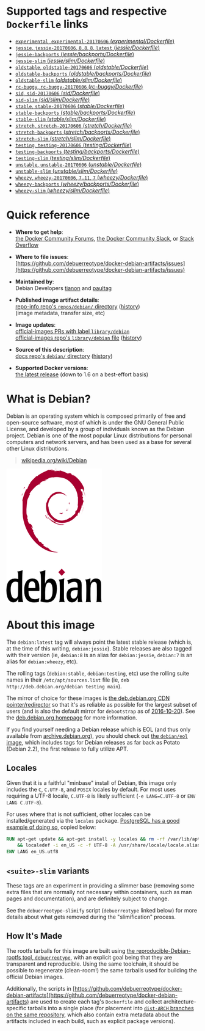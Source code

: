 <!--

********************************************************************************

WARNING:

    DO NOT EDIT "debian/README.md"

    IT IS AUTO-GENERATED

    (from the other files in "debian/" combined with a set of templates)

********************************************************************************

-->

# Supported tags and respective `Dockerfile` links

-	[`experimental`, `experimental-20170606` (*experimental/Dockerfile*)](https://github.com/debuerreotype/docker-debian-artifacts/blob/0dcb9a06b2fcf9fdb416dc558db6f7b84cb6ab01/experimental/Dockerfile)
-	[`jessie`, `jessie-20170606`, `8.8`, `8`, `latest` (*jessie/Dockerfile*)](https://github.com/debuerreotype/docker-debian-artifacts/blob/0dcb9a06b2fcf9fdb416dc558db6f7b84cb6ab01/jessie/Dockerfile)
-	[`jessie-backports` (*jessie/backports/Dockerfile*)](https://github.com/debuerreotype/docker-debian-artifacts/blob/0dcb9a06b2fcf9fdb416dc558db6f7b84cb6ab01/jessie/backports/Dockerfile)
-	[`jessie-slim` (*jessie/slim/Dockerfile*)](https://github.com/debuerreotype/docker-debian-artifacts/blob/0dcb9a06b2fcf9fdb416dc558db6f7b84cb6ab01/jessie/slim/Dockerfile)
-	[`oldstable`, `oldstable-20170606` (*oldstable/Dockerfile*)](https://github.com/debuerreotype/docker-debian-artifacts/blob/0dcb9a06b2fcf9fdb416dc558db6f7b84cb6ab01/oldstable/Dockerfile)
-	[`oldstable-backports` (*oldstable/backports/Dockerfile*)](https://github.com/debuerreotype/docker-debian-artifacts/blob/0dcb9a06b2fcf9fdb416dc558db6f7b84cb6ab01/oldstable/backports/Dockerfile)
-	[`oldstable-slim` (*oldstable/slim/Dockerfile*)](https://github.com/debuerreotype/docker-debian-artifacts/blob/0dcb9a06b2fcf9fdb416dc558db6f7b84cb6ab01/oldstable/slim/Dockerfile)
-	[`rc-buggy`, `rc-buggy-20170606` (*rc-buggy/Dockerfile*)](https://github.com/debuerreotype/docker-debian-artifacts/blob/0dcb9a06b2fcf9fdb416dc558db6f7b84cb6ab01/rc-buggy/Dockerfile)
-	[`sid`, `sid-20170606` (*sid/Dockerfile*)](https://github.com/debuerreotype/docker-debian-artifacts/blob/0dcb9a06b2fcf9fdb416dc558db6f7b84cb6ab01/sid/Dockerfile)
-	[`sid-slim` (*sid/slim/Dockerfile*)](https://github.com/debuerreotype/docker-debian-artifacts/blob/0dcb9a06b2fcf9fdb416dc558db6f7b84cb6ab01/sid/slim/Dockerfile)
-	[`stable`, `stable-20170606` (*stable/Dockerfile*)](https://github.com/debuerreotype/docker-debian-artifacts/blob/0dcb9a06b2fcf9fdb416dc558db6f7b84cb6ab01/stable/Dockerfile)
-	[`stable-backports` (*stable/backports/Dockerfile*)](https://github.com/debuerreotype/docker-debian-artifacts/blob/0dcb9a06b2fcf9fdb416dc558db6f7b84cb6ab01/stable/backports/Dockerfile)
-	[`stable-slim` (*stable/slim/Dockerfile*)](https://github.com/debuerreotype/docker-debian-artifacts/blob/0dcb9a06b2fcf9fdb416dc558db6f7b84cb6ab01/stable/slim/Dockerfile)
-	[`stretch`, `stretch-20170606` (*stretch/Dockerfile*)](https://github.com/debuerreotype/docker-debian-artifacts/blob/0dcb9a06b2fcf9fdb416dc558db6f7b84cb6ab01/stretch/Dockerfile)
-	[`stretch-backports` (*stretch/backports/Dockerfile*)](https://github.com/debuerreotype/docker-debian-artifacts/blob/0dcb9a06b2fcf9fdb416dc558db6f7b84cb6ab01/stretch/backports/Dockerfile)
-	[`stretch-slim` (*stretch/slim/Dockerfile*)](https://github.com/debuerreotype/docker-debian-artifacts/blob/0dcb9a06b2fcf9fdb416dc558db6f7b84cb6ab01/stretch/slim/Dockerfile)
-	[`testing`, `testing-20170606` (*testing/Dockerfile*)](https://github.com/debuerreotype/docker-debian-artifacts/blob/0dcb9a06b2fcf9fdb416dc558db6f7b84cb6ab01/testing/Dockerfile)
-	[`testing-backports` (*testing/backports/Dockerfile*)](https://github.com/debuerreotype/docker-debian-artifacts/blob/0dcb9a06b2fcf9fdb416dc558db6f7b84cb6ab01/testing/backports/Dockerfile)
-	[`testing-slim` (*testing/slim/Dockerfile*)](https://github.com/debuerreotype/docker-debian-artifacts/blob/0dcb9a06b2fcf9fdb416dc558db6f7b84cb6ab01/testing/slim/Dockerfile)
-	[`unstable`, `unstable-20170606` (*unstable/Dockerfile*)](https://github.com/debuerreotype/docker-debian-artifacts/blob/0dcb9a06b2fcf9fdb416dc558db6f7b84cb6ab01/unstable/Dockerfile)
-	[`unstable-slim` (*unstable/slim/Dockerfile*)](https://github.com/debuerreotype/docker-debian-artifacts/blob/0dcb9a06b2fcf9fdb416dc558db6f7b84cb6ab01/unstable/slim/Dockerfile)
-	[`wheezy`, `wheezy-20170606`, `7.11`, `7` (*wheezy/Dockerfile*)](https://github.com/debuerreotype/docker-debian-artifacts/blob/0dcb9a06b2fcf9fdb416dc558db6f7b84cb6ab01/wheezy/Dockerfile)
-	[`wheezy-backports` (*wheezy/backports/Dockerfile*)](https://github.com/debuerreotype/docker-debian-artifacts/blob/0dcb9a06b2fcf9fdb416dc558db6f7b84cb6ab01/wheezy/backports/Dockerfile)
-	[`wheezy-slim` (*wheezy/slim/Dockerfile*)](https://github.com/debuerreotype/docker-debian-artifacts/blob/0dcb9a06b2fcf9fdb416dc558db6f7b84cb6ab01/wheezy/slim/Dockerfile)

# Quick reference

-	**Where to get help**:  
	[the Docker Community Forums](https://forums.docker.com/), [the Docker Community Slack](https://blog.docker.com/2016/11/introducing-docker-community-directory-docker-community-slack/), or [Stack Overflow](https://stackoverflow.com/search?tab=newest&q=docker)

-	**Where to file issues**:  
	[https://github.com/debuerreotype/docker-debian-artifacts/issues](https://github.com/debuerreotype/docker-debian-artifacts/issues)

-	**Maintained by**:  
	Debian Developers [tianon](https://qa.debian.org/developer.php?login=tianon) and [paultag](https://qa.debian.org/developer.php?login=paultag)

-	**Published image artifact details**:  
	[repo-info repo's `repos/debian/` directory](https://github.com/docker-library/repo-info/blob/master/repos/debian) ([history](https://github.com/docker-library/repo-info/commits/master/repos/debian))  
	(image metadata, transfer size, etc)

-	**Image updates**:  
	[official-images PRs with label `library/debian`](https://github.com/docker-library/official-images/pulls?q=label%3Alibrary%2Fdebian)  
	[official-images repo's `library/debian` file](https://github.com/docker-library/official-images/blob/master/library/debian) ([history](https://github.com/docker-library/official-images/commits/master/library/debian))

-	**Source of this description**:  
	[docs repo's `debian/` directory](https://github.com/docker-library/docs/tree/master/debian) ([history](https://github.com/docker-library/docs/commits/master/debian))

-	**Supported Docker versions**:  
	[the latest release](https://github.com/docker/docker/releases/latest) (down to 1.6 on a best-effort basis)

# What is Debian?

Debian is an operating system which is composed primarily of free and open-source software, most of which is under the GNU General Public License, and developed by a group of individuals known as the Debian project. Debian is one of the most popular Linux distributions for personal computers and network servers, and has been used as a base for several other Linux distributions.

> [wikipedia.org/wiki/Debian](https://en.wikipedia.org/wiki/Debian)

![logo](https://raw.githubusercontent.com/docker-library/docs/b449be7df57e9ed9086bb5821bfb5d6cdc5d67a4/debian/logo.png)

# About this image

The `debian:latest` tag will always point the latest stable release (which is, at the time of this writing, `debian:jessie`). Stable releases are also tagged with their version (ie, `debian:8` is an alias for `debian:jessie`, `debian:7` is an alias for `debian:wheezy`, etc).

The rolling tags (`debian:stable`, `debian:testing`, etc) use the rolling suite names in their `/etc/apt/sources.list` file (ie, `deb http://deb.debian.org/debian testing main`).

The mirror of choice for these images is [the deb.debian.org CDN pointer/redirector](https://deb.debian.org) so that it's as reliable as possible for the largest subset of users (and is also the default mirror for `debootstrap` as of [2016-10-20](https://anonscm.debian.org/cgit/d-i/debootstrap.git/commit/?id=9e8bc60ad1ccf3a25ce7890526b70059f3e770de)). See the [deb.debian.org homepage](https://deb.debian.org) for more information.

If you find yourself needing a Debian release which is EOL (and thus only available from [archive.debian.org](http://archive.debian.org)), you should check out [the `debian/eol` image](https://hub.docker.com/r/debian/eol/), which includes tags for Debian releases as far back as Potato (Debian 2.2), the first release to fully utilize APT.

## Locales

Given that it is a faithful "minbase" install of Debian, this image only includes the `C`, `C.UTF-8`, and `POSIX` locales by default. For most uses requiring a UTF-8 locale, `C.UTF-8` is likely sufficient (`-e LANG=C.UTF-8` or `ENV LANG C.UTF-8`).

For uses where that is not sufficient, other locales can be installed/generated via the `locales` package. [PostgreSQL has a good example of doing so](https://github.com/docker-library/postgres/blob/69bc540ecfffecce72d49fa7e4a46680350037f9/9.6/Dockerfile#L21-L24), copied below:

```dockerfile
RUN apt-get update && apt-get install -y locales && rm -rf /var/lib/apt/lists/* \
	&& localedef -i en_US -c -f UTF-8 -A /usr/share/locale/locale.alias en_US.UTF-8
ENV LANG en_US.utf8
```

## `<suite>-slim` variants

These tags are an experiment in providing a slimmer base (removing some extra files that are normally not necessary within containers, such as man pages and documentation), and are definitely subject to change.

See the `debuerreotype-slimify` script (`debuerreotype` linked below) for more details about what gets removed during the "slimification" process.

## How It's Made

The rootfs tarballs for this image are built using [the reproducible-Debian-rootfs tool, `debuerreotype`](https://github.com/debuerreotype/debuerreotype), with an explicit goal being that they are transparent and reproducible. Using the same toolchain, it should be possible to regenerate (clean-room!) the same tarballs used for building the official Debian images.

Additionally, the scripts in [https://github.com/debuerreotype/docker-debian-artifacts](https://github.com/debuerreotype/docker-debian-artifacts) are used to create each tag's `Dockerfile` and collect architecture-specific tarballs into a single place (for placement into [`dist-ARCH` branches on the same repository](https://github.com/debuerreotype/docker-debian-artifacts/branches), which also contain extra metadata about the artifacts included in each build, such as explicit package versions).
